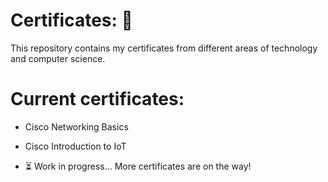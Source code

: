 # Certificates: 🏅
This repository contains my certificates from different areas of technology and computer science.
# Current certificates:
- Cisco Networking Basics
- Cisco Introduction to IoT
  
 - ⏳ Work in progress... More certificates are on the way!
